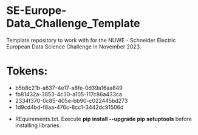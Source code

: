 # SE-Europe-Data_Challenge_Template

Template repository to work with for the NUWE - Schneider Electric European Data Science Challenge in November 2023.



# Tokens:

* b5b8c21b-a637-4e17-a8fe-0d39a16aa849
* fb81432a-3853-4c30-a105-117c86a433ca
* 2334f370-0c85-405e-bb90-c022445bd273
* 1d9cd4bd-f8aa-476c-8cc1-3442dc91506d


- REquirements.txt. Execute **pip install --upgrade pip setuptools** before installing libraries.
